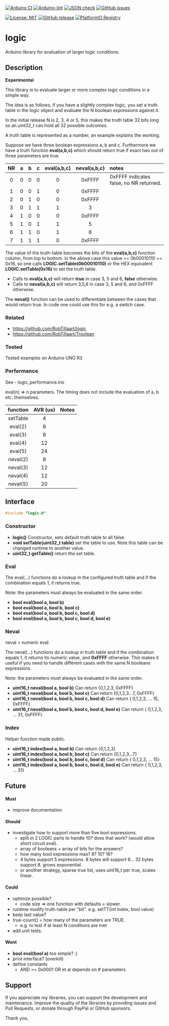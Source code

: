 
[![Arduino CI](https://github.com/RobTillaart/logic/workflows/Arduino%20CI/badge.svg)](https://github.com/marketplace/actions/arduino_ci)
[![Arduino-lint](https://github.com/RobTillaart/logic/actions/workflows/arduino-lint.yml/badge.svg)](https://github.com/RobTillaart/logic/actions/workflows/arduino-lint.yml)
[![JSON check](https://github.com/RobTillaart/logic/actions/workflows/jsoncheck.yml/badge.svg)](https://github.com/RobTillaart/logic/actions/workflows/jsoncheck.yml)
[![GitHub issues](https://img.shields.io/github/issues/RobTillaart/logic.svg)](https://github.com/RobTillaart/logic/issues)

[![License: MIT](https://img.shields.io/badge/license-MIT-green.svg)](https://github.com/RobTillaart/logic/blob/master/LICENSE)
[![GitHub release](https://img.shields.io/github/release/RobTillaart/logic.svg?maxAge=3600)](https://github.com/RobTillaart/logic/releases)
[![PlatformIO Registry](https://badges.registry.platformio.org/packages/robtillaart/library/logic.svg)](https://registry.platformio.org/libraries/robtillaart/logic)


# logic

Arduino library for evaluation of larger logic conditions.


## Description

**Experimental**

This library is to evaluate larger or more complex logic conditions in a simple way.

The idea is as follows, if you have a slightly complex logic, you set a truth table 
in the logic object and evaluate the N boolean expressions against it. 

In the initial release N is 2, 3, 4 or 5, this makes the truth table 32 bits long so
an uint32_t can hold all 32 possible outcomes.

A truth table is represented as a number, an example explains the working.

Suppose we have three boolean expressions a, b and c. Furthermore we have a truth function
**eval(a,b,c)** which should return true if exact two out of three parameters are true.

|  NR  |  a  |  b  |  c  | eval(a,b,c) | neval(a,b,c) | notes |
|:----:|:---:|:---:|:---:|:-----------:|:------------:|:------|
|   0  |  0  |  0  |  0  |       0     |     0xFFFF   |  0xFFFF indicates false, no NR returned.
|   1  |  0  |  0  |  1  |       0     |     0xFFFF   |
|   2  |  0  |  1  |  0  |       0     |     0xFFFF   |
|   3  |  0  |  1  |  1  |       1     |        3     |
|   4  |  1  |  0  |  0  |       0     |     0xFFFF   |
|   5  |  1  |  0  |  1  |       1     |        5     |
|   6  |  1  |  1  |  0  |       1     |        6     |
|   7  |  1  |  1  |  1  |       0     |     0xFFFF   |

The value of the truth-table becomes the bits of the **eval(a,b,c)** function column, from top to bottom.
In the above case this value  == 0b00010110 == 0x16, so one calls **LOGIC.setTable(0b00010110)**
or the HEX equivalent **LOGIC.setTable(0x16)** to set the truth table.

- Calls to **eval(a,b,c)** will return **true** in case 3, 5 and 6, **false** otherwise.
- Calls to **neval(a,b,c)** will return 3,5,6 in case 3, 5 and 6, and 0xFFFF otherwise.

The **neval()** function can be used to differentiate between the cases that would return true.
In code one could use this for e.g. a switch case. 


### Related

- https://github.com/RobTillaart/logic
- https://github.com/RobTillaart/Troolean


### Tested

Tested examples on Arduino UNO R3


### Performance

See - logic_performance.ino

eval(n) => n parameters.
The timing does not include the evaluation of a, b etc. themselves.

|  function  |  AVR (us)  |  Notes  |
|:----------:|:----------:|:--------|
|  setTable  |       4    |  
|  eval(2)   |       8    |  
|  eval(3)   |       8    |
|  eval(4)   |      12    |
|  eval(5)   |      24    |
|  neval(2)  |       8    | 
|  neval(3)  |      12    |
|  neval(4)  |      12    |
|  neval(5)  |      20    |


## Interface

```cpp
#include "logic.h"
```

### Constructor

- **logic()** Constructor, sets default truth table to all false.
- **void setTable(uint32_t table)** set the table to use. 
Note this table can be changed runtime to another value.
- **uint32_t getTable()** return the set table.


### Eval

The eval(...) functions do a lookup in the configured truth table and 
if the combination equals 1, it returns true.

Note: the parameters must always be evaluated in the same order.

- **bool eval(bool a, bool b)**
- **bool eval(bool a, bool b, bool c)**
- **bool eval(bool a, bool b, bool c, bool d)**
- **bool eval(bool a, bool b, bool c, bool d, bool e)**


### Neval

neval = numeric eval.

The neval(...) functions do a lookup in truth table and if the combination equals 1, 
it returns its numeric value, and **0xFFFF** otherwise. 
This makes it useful if you need to handle different cases with the same N booleans expressions.

Note: the parameters must always be evaluated in the same order.

- **uint16_t neval(bool a, bool b)** Can return {0,1,2,3, 0xFFFF}
- **uint16_t neval(bool a, bool b, bool c)** Can return {0,1,2,3...7, 0xFFFF}
- **uint16_t neval(bool a, bool b, bool c, bool d)** Can return { 0,1,2,3, ... 15, 0xFFFF}
- **uint16_t neval(bool a, bool b, bool c, bool d, bool e)** Can return { 0,1,2,3, ... 31, 0xFFFF} 


### Index

Helper function made public.

- **uint16_t index(bool a, bool b)** Can return {0,1,2,3}
- **uint16_t index(bool a, bool b, bool c)** Can return {0,1,2,3...7}
- **uint16_t index(bool a, bool b, bool c, bool d)** Can return { 0,1,2,3, ... 15}
- **uint16_t index(bool a, bool b, bool c, bool d, bool e)** Can return { 0,1,2,3, ... 31} 


## Future

#### Must

- improve documentation

#### Should

- investigate how to support more than five bool expressions.
  - split in 2 LOGIC parts to handle 10? does that work? (would allow short circuit eval).
  - array of booleans + array of bits for the answers?
  - how many bool expressions max? 8? 10? 16?
  - 4 bytes support 5 expressions. 8 bytes will support 6... 32 bytes support 8. grows exponential.
  - or another strategy, sparse true list, uses uint16_t per true, scales linear.


#### Could

- optimize possible?
  - code size => one function with defaults = slower.
- runtime modify truth-table per "bit". e.g. setTT(int index, bool value)
- keep last value?
- true-count() = how many of the parameters are TRUE.
  - e.g. to test if at least N conditions are met
- add unit tests.

#### Wont

- **bool eval(bool a)** too simple? :)
- print interface? (overkill)
- define constants
  - AND == 0x0001  OR et al depends on # parameters
  
## Support

If you appreciate my libraries, you can support the development and maintenance.
Improve the quality of the libraries by providing issues and Pull Requests, or
donate through PayPal or GitHub sponsors.

Thank you,


